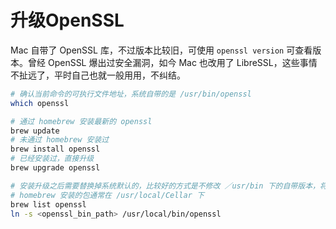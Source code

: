 # 升级OpenSSL

Mac 自带了 OpenSSL 库，不过版本比较旧，可使用 `openssl version` 可查看版本。曾经 OpenSSL 爆出过安全漏洞，如今 Mac 也改用了 LibreSSL，这些事情不扯远了，平时自己也就一般用用，不纠结。

```bash
# 确认当前命令的可执行文件地址，系统自带的是 /usr/bin/openssl
which openssl

# 通过 homebrew 安装最新的 openssl
brew update
# 未通过 homebrew 安装过
brew install openssl
# 已经安装过，直接升级
brew upgrade openssl

# 安装升级之后需要替换掉系统默认的，比较好的方式是不修改 ／usr/bin 下的自带版本，将 homebrew 安装的可执行文件软链到 /usr/local/bin 下
# homebrew 安装的包通常在 /usr/local/Cellar 下
brew list openssl
ln -s <openssl_bin_path> /usr/local/bin/openssl
```
